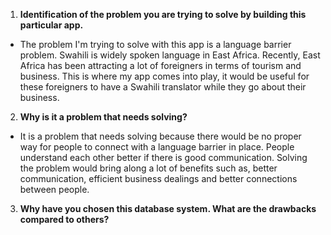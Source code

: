 1. **Identification of the problem you are trying to solve by building this particular app.**  
- The problem I'm trying to solve with this app is a language barrier problem. Swahili is widely spoken language in East Africa. Recently, East Africa has been attracting a lot of foreigners in terms of tourism and business. This is where my app comes into play, it would be useful for these foreigners to have a Swahili translator while they go about their business.  
2. **Why is it a problem that needs solving?**  
- It is a problem that needs solving because there would be no proper way for people to connect with a language barrier in place. People understand each other better if there is good communication. Solving the problem would bring along a lot of benefits such as, better communication, efficient business dealings and better connections between people.  
3. **Why have you chosen this database system. What are the drawbacks compared to others?**